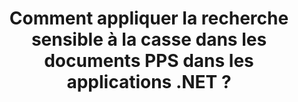 ---
############################# Static ############################
layout: "auto-gen-gist"
draft: false
path: "fr/search/net/case-sensitive/pps/"
otherformats: PDF DOC DOT DOCX DOCM DOTX DOTM TXT ODT OTT RTF XLS XLT XLSX XLSM XLSB XLTX XLTM XLA XLAM ODS OTS CSV TSV XML PPT POT PPTX PPTM POTX POTM PPSX PPSM ODP PST OST EML EMLX MSG ONE ZIP XHTML MHTML MD CHM EPUB  FB2 

############################# Head ############################
head_title: "Appliquer la recherche de texte sensible à la casse dans les documents PPS via .NET"
head_description: "L'API GroupDocs.Search .NET permet aux programmeurs de logiciels d'appliquer une recherche de texte sensible à la casse et de trouver la séquence exacte de mots dans les documents PPS via l'API .NET."

############################# Header ############################
title: "Comment appliquer la recherche sensible à la casse dans les documents PPS dans les applications .NET ?"
description: "L'API GroupDocs.Search .NET permet aux développeurs de logiciels d'appliquer une recherche de texte sensible à la casse dans divers types de documents tels que PDF, HTML, DOCX, PPTX, XLSX et plus encore dans les applications .NET."

######################### Download Button #######################
button:
    enable: true

############################# About ############################
about:
    enable: true
    title: "Qu'est-ce que la recherche sensible à la casse et comment y parvenir via .NET ?"
    content: |
     Il existe de nombreuses techniques de recherche utiles qui peuvent aider les utilisateurs à rechercher dans divers types de documents une combinaison particulière de mots ou d'autres données. La recherche sensible à la casse est une technique très utile qui permet aux utilisateurs de rechercher des documents et des pages Web, que les lettres majuscules et minuscules soient traitées comme différentes ou égales. Par exemple, "Ordinateur", "ordinateur" et "ORDINATEUR" seront traités comme des mots dissemblables car la lettre "C" est majuscule dans le premier cas, minuscule dans le second et toutes les lettres majuscules dans le 3ème. GroupDocs.Search pour .NET est une API de recherche de documents hautes performances pratique qui permet aux créateurs de logiciels de créer des applications logicielles et des outils pour effectuer facilement la recherche de texte ainsi que l'indexation de documents. L'API prend en charge certains des formats de fichiers les plus couramment utilisés tels que PDF, HTML, e-mail Outlook, Microsoft Office Word, feuilles de calcul Excel, présentations PowerPoint, Outlook MSG, PST et bien d'autres. Une autre fonctionnalité utile est qu'il peut identifier les requêtes de recherche écrites dans une langue qui ne correspond pas à la disposition de votre clavier.

############################# content ############################
steps:
    enable: true
    block:
    - title_left: "Effectuez une recherche sensible à la casse dans PPS Documents via .NET"
      content_left: |
       L'API GroupDocs.Search .NET permet aux programmeurs de logiciels d'ajouter une fonctionnalité de recherche sensible à la casse dans leur propre application C# .NET. L'exemple de code .NET suivant illustre comment effectuer une recherche sensible à la casse avec une requête sous forme de texte dans des fichiers PPS avec seulement quelques lignes de code.

      title_right: "Appliquer la recherche sensible à la casse dans PPS Documents"
      content_right: |
         * Identifiez le chemin d'accès au dossier d'index ainsi qu'au dossier de documents.
         * Générer un index dans le dossier spécifié en appelant l'instance de la classe [Index](https://apireference.groupdocs.com/search/net/groupdocs.search/index/constructors/2)
         * Indexation des documents du dossier spécifié en appelant l'instance de la classe [Add](https://apireference.groupdocs.com/search/net/groupdocs.search.index/add/methods/1)
         * Initialise une nouvelle instance de la classe [SearchOptions](https://apireference.groupdocs.com/search/net/groupdocs.search.options/searchoptions)
         * Activation de la recherche sensible à la casse en appelant la méthode [UseCaseSensitiveSearch](https://apireference.groupdocs.com/search/net/groupdocs.search.options/searchoptions/properties/usecasesensitivesearch)
         * Définir la chaîne de recherche et commencer la recherche
         
        
      gisthash: "805df69ebb1145d5c15c212431de1395"
      gistfile: "case-sensitive_in_text_queries_dotnet.cs"

    - title_left: "Effectuer une recherche sensible à la casse sous forme d'objet via .NET"
      content_left: |
        GroupDocs.Search .NET donne aux développeurs de logiciels le pouvoir de découvrir des mots en gardant à l'esprit les lettres majuscules et minuscules dans l'application .NET. L'exemple de code .NET suivant illustre comment appliquer une recherche sensible à la casse avec une requête sous forme d'objet dans des documents PPS.

      title_right: "Effectuez une recherche sensible à la casse dans PPS Documents"
      content_right: |
        * Identifiez le chemin d'accès au dossier d'index ainsi qu'au dossier de documents.
        * Générer un index dans le dossier spécifié en appelant l'instance de la classe [Index](https://apireference.groupdocs.com/search/net/groupdocs.search/index/constructors/2)
        * Indexation des documents du dossier spécifié en appelant l'instance de la classe [Add](https://apireference.groupdocs.com/search/net/groupdocs.search.index/add/methods/1)
        * Initialise une nouvelle instance de la classe [SearchOptions](https://apireference.groupdocs.com/search/net/groupdocs.search.options/searchoptions)
        * Activation de la recherche sensible à la casse en appelant la méthode [UseCaseSensitiveSearch](https://apireference.groupdocs.com/search/net/groupdocs.search.options/searchoptions/properties/usecasesensitivesearch)
        * Création d'une requête de recherche sous forme d'objet en appelant la méthode [CreateWordQuery](https://apireference.groupdocs.com/search/net/groupdocs.search/searchquery/methods/createwordquery)
        * Lancer la recherche et afficher les résultats de la recherche
     
      gisthash: "846d0dd11f88a59d62f083e33e84286b"
      gistfile: "case-sensitive_search_in_object_queries_dotnet.cs"

    - title_left: "Configuration requise"
      content_left: |
       GroupDocs.Search pour .NET est pris en charge sur toutes les principales plates-formes et systèmes d'exploitation. Pour un guide complet de la configuration système requise, veuillez visiter [configuration système requise](https://docs.groupdocs.com/search/net/system-requirements/) avant d'exécuter le code ci-dessous, assurez-vous que les conditions préalables suivantes sont installées sur votre système:
         * Systèmes d'exploitation : Microsoft Windows, Linux, MacOS
         * Environnement de développement : Visual Studio, Xamarin, MonoDevelop etc.
         * Frameworks : .NET Framework, .NET Standard, .NET Core, Mono
         * Obtenez la dernière version de GroupDocs.Search pour les API .NET à partir de [NuGet](https://www.nuget.org/packages/GroupDocs.search/)
        
      title_right: "Pourquoi utiliser GroupDocs.Assembly"
      content_right: |
        * Création d'index de recherche en mémoire ainsi que sur disque.
        * Capacité d'indexation à partir d'un fichier, d'un flux ou d'une structure.
        * Prise en charge de l'indexation des documents protégés par mot de passe.
        * Prise en charge de la fusion de plusieurs index.
        * Filtrer le document lors de l'indexation de la recherche.
        * Prise en charge de la vérification orthographique lors de la recherche.
        * Les caractères mélangés sont entièrement pris en charge
        * Combinaison de différents types de recherche en une seule requête de recherche.
        * Prise en charge des recherches de mots simples et d'expressions régulières
        * Prise en charge complète du remplacement d'alias dans les requêtes de recherche.

demos:
    enable: true
        

more_formats:
    enable: true


back_to_top:
    enable: true
---